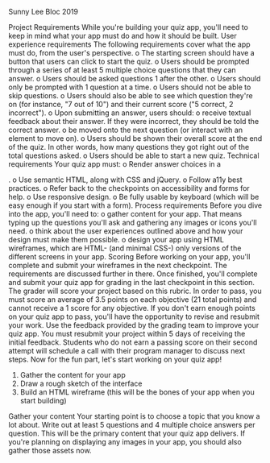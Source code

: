 Sunny Lee
Bloc 2019

Project Requirements
While you're building your quiz app, you'll need to keep in mind what your app must do and how it should be built.
User experience requirements
The following requirements cover what the app must do, from the user's perspective.
o	The starting screen should have a button that users can click to start the quiz.
o	Users should be prompted through a series of at least 5 multiple choice questions that they can answer.
o	Users should be asked questions 1 after the other.
o	Users should only be prompted with 1 question at a time.
o	Users should not be able to skip questions.
o	Users should also be able to see which question they're on (for instance, "7 out of 10") and their current score ("5 correct, 2 incorrect").
o	Upon submitting an answer, users should:
o	receive textual feedback about their answer. If they were incorrect, they should be told the correct answer.
o	be moved onto the next question (or interact with an element to move on).
o	Users should be shown their overall score at the end of the quiz. In other words, how many questions they got right out of the total questions asked.
o	Users should be able to start a new quiz.
Technical requirements
Your quiz app must:
o	Render answer choices in a <form>.
o	Use semantic HTML, along with CSS and jQuery.
o	Follow a11y best practices.
o	Refer back to the checkpoints on accessibility and forms for help.
o	Use responsive design.
o	Be fully usable by keyboard (which will be easy enough if you start with a form).
Process requirements
Before you dive into the app, you'll need to:
o	gather content for your app. That means typing up the questions you'll ask and gathering any images or icons you'll need.
o	think about the user experiences outlined above and how your design must make them possible.
o	design your app using HTML wireframes, which are HTML- (and minimal CSS-) only versions of the different screens in your app.
Scoring
Before working on your app, you'll complete and submit your wireframes in the next checkpoint. The requirements are discussed further in there. Once finished, you'll complete and submit your quiz app for grading in the last checkpoint in this section. The grader will score your project based on this rubric. In order to pass, you must score an average of 3.5 points on each objective (21 total points) and cannot receive a 1 score for any objective.
If you don't earn enough points on your quiz app to pass, you'll have the opportunity to revise and resubmit your work. Use the feedback provided by the grading team to improve your quiz app. You must resubmit your project within 5 days of receiving the initial feedback. Students who do not earn a passing score on their second attempt will schedule a call with their program manager to discuss next steps.
Now for the fun part, let's start working on your quiz app!


1.	Gather the content for your app
2.	Draw a rough sketch of the interface
3.	Build an HTML wireframe (this will be the bones of your app when you start building)


Gather your content
Your starting point is to choose a topic that you know a lot about.
Write out at least 5 questions and 4 multiple choice answers per question. This will be the primary content that your quiz app delivers.
If you're planning on displaying any images in your app, you should also gather those assets now.



